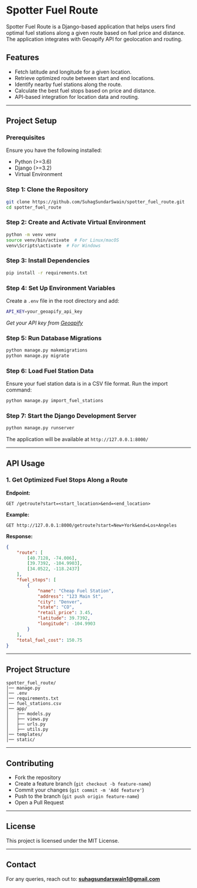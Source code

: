 # Spotter Fuel Route

Spotter Fuel Route is a Django-based application that helps users find optimal fuel stations along a given route based on fuel price and distance. The application integrates with Geoapify API for geolocation and routing.

## Features
- Fetch latitude and longitude for a given location.
- Retrieve optimized route between start and end locations.
- Identify nearby fuel stations along the route.
- Calculate the best fuel stops based on price and distance.
- API-based integration for location data and routing.

---

## Project Setup

### Prerequisites
Ensure you have the following installed:
- Python (>=3.6)
- Django (>=3.2)
- Virtual Environment

### Step 1: Clone the Repository
```bash
git clone https://github.com/SuhagSundarSwain/spotter_fuel_route.git
cd spotter_fuel_route
```

### Step 2: Create and Activate Virtual Environment
```bash
python -m venv venv
source venv/bin/activate  # For Linux/macOS
venv\Scripts\activate  # For Windows
```

### Step 3: Install Dependencies
```bash
pip install -r requirements.txt
```

### Step 4: Set Up Environment Variables
Create a `.env` file in the root directory and add:
```bash
API_KEY=your_geoapify_api_key
```
*Get your API key from [Geoapify](https://www.geoapify.com/)*

### Step 5: Run Database Migrations
```bash
python manage.py makemigrations
python manage.py migrate
```

### Step 6: Load Fuel Station Data
Ensure your fuel station data is in a CSV file format. Run the import command:
```bash
python manage.py import_fuel_stations
```

### Step 7: Start the Django Development Server
```bash
python manage.py runserver
```
The application will be available at `http://127.0.0.1:8000/`

---

## API Usage

### 1. Get Optimized Fuel Stops Along a Route
**Endpoint:**
```http
GET /getroute?start=<start_location>&end=<end_location>
```
**Example:**
```http
GET http://127.0.0.1:8000/getroute?start=New+York&end=Los+Angeles
```
**Response:**
```json
{
    "route": [
        [40.7128, -74.006],
        [39.7392, -104.9903],
        [34.0522, -118.2437]
    ],
    "fuel_stops": [
        {
            "name": "Cheap Fuel Station",
            "address": "123 Main St",
            "city": "Denver",
            "state": "CO",
            "retail_price": 3.45,
            "latitude": 39.7392,
            "longitude": -104.9903
        }
    ],
    "total_fuel_cost": 150.75
}
```

---

## Project Structure
```
spotter_fuel_route/
│── manage.py
│── .env
│── requirements.txt
│── fuel_stations.csv
│── app/
│   ├── models.py
│   ├── views.py
│   ├── urls.py
│   ├── utils.py
│── templates/
│── static/
```

---

## Contributing
- Fork the repository
- Create a feature branch (`git checkout -b feature-name`)
- Commit your changes (`git commit -m 'Add feature'`)
- Push to the branch (`git push origin feature-name`)
- Open a Pull Request

---

## License
This project is licensed under the MIT License.

---

## Contact
For any queries, reach out to: **suhagsundarswain1@gmail.com**

